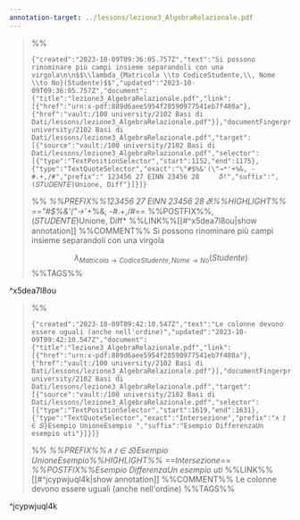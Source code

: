 ```yaml
---
annotation-target: ../lessons/lezione3_AlgebraRelazionale.pdf
---
```



>%%
>```annotation-json
>{"created":"2023-10-09T09:36:05.757Z","text":"Si possono rinominare più campi insieme separandoli con una virgola\n\n$$\\lambda_{Matricola \\to CodiceStudente,\\, Nome \\to No}(Studente)$$","updated":"2023-10-09T09:36:05.757Z","document":{"title":"lezione3_AlgebraRelazionale.pdf","link":[{"href":"urn:x-pdf:889d6aee5954f28590977541eb7f480a"},{"href":"vault:/100 university/2102 Basi di Dati/lessons/lezione3_AlgebraRelazionale.pdf"}],"documentFingerprint":"889d6aee5954f28590977541eb7f480a"},"uri":"vault:/100 university/2102 Basi di Dati/lessons/lezione3_AlgebraRelazionale.pdf","target":[{"source":"vault:/100 university/2102 Basi di Dati/lessons/lezione3_AlgebraRelazionale.pdf","selector":[{"type":"TextPositionSelector","start":1152,"end":1175},{"type":"TextQuoteSelector","exact":"\"#$%&'(\"→*'+%&, -#.+,/#","prefix":" 123456 27 EINN 23456 28     𝛿!","suffix":", (𝑆𝑇𝑈𝐷𝐸𝑁𝑇𝐸)Unione, Diff"}]}]}
>```
>%%
>*%%PREFIX%%123456 27 EINN 23456 28     𝛿!%%HIGHLIGHT%% =="#$%&'("→*'+%&, -#.+,/#== %%POSTFIX%%, (𝑆𝑇𝑈𝐷𝐸𝑁𝑇𝐸)Unione, Diff*
>%%LINK%%[[#^x5dea7l8ou|show annotation]]
>%%COMMENT%%
>Si possono rinominare più campi insieme separandoli con una virgola
>
>$$\lambda_{Matricola \to CodiceStudente,\, Nome \to No}(Studente)$$
>%%TAGS%%
>
^x5dea7l8ou



>%%
>```annotation-json
>{"created":"2023-10-09T09:42:10.547Z","text":"Le colonne devono essere uguali (anche nell'ordine)","updated":"2023-10-09T09:42:10.547Z","document":{"title":"lezione3_AlgebraRelazionale.pdf","link":[{"href":"urn:x-pdf:889d6aee5954f28590977541eb7f480a"},{"href":"vault:/100 university/2102 Basi di Dati/lessons/lezione3_AlgebraRelazionale.pdf"}],"documentFingerprint":"889d6aee5954f28590977541eb7f480a"},"uri":"vault:/100 university/2102 Basi di Dati/lessons/lezione3_AlgebraRelazionale.pdf","target":[{"source":"vault:/100 university/2102 Basi di Dati/lessons/lezione3_AlgebraRelazionale.pdf","selector":[{"type":"TextPositionSelector","start":1619,"end":1631},{"type":"TextQuoteSelector","exact":"Intersezione","prefix":"∧ 𝑡 ∈ 𝑆}Esempio UnioneEsempio ","suffix":"Esempio DifferenzaUn esempio uti"}]}]}
>```
>%%
>*%%PREFIX%%∧ 𝑡 ∈ 𝑆}Esempio UnioneEsempio%%HIGHLIGHT%% ==Intersezione== %%POSTFIX%%Esempio DifferenzaUn esempio uti*
>%%LINK%%[[#^jcypwjuql4k|show annotation]]
>%%COMMENT%%
>Le colonne devono essere uguali (anche nell'ordine)
>%%TAGS%%
>
^jcypwjuql4k

